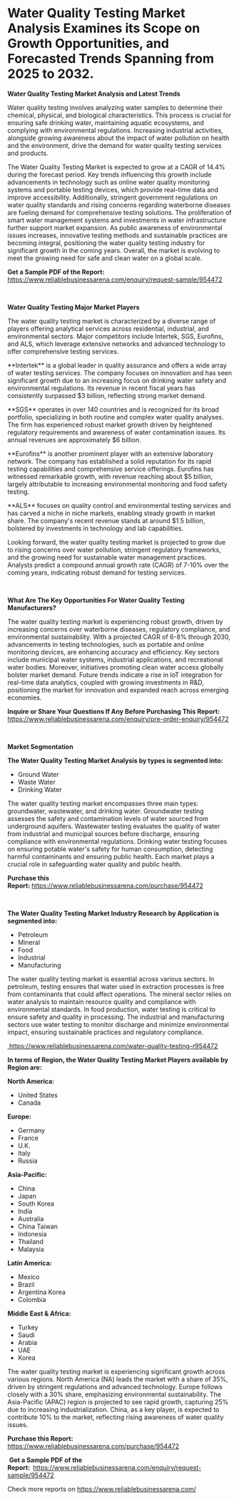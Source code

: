 <p><h1>Water Quality Testing Market Analysis Examines its Scope on Growth Opportunities, and Forecasted Trends Spanning from 2025 to 2032.</h1></p><p><strong>Water Quality Testing Market Analysis and Latest Trends</strong></p>
<p><p>Water quality testing involves analyzing water samples to determine their chemical, physical, and biological characteristics. This process is crucial for ensuring safe drinking water, maintaining aquatic ecosystems, and complying with environmental regulations. Increasing industrial activities, alongside growing awareness about the impact of water pollution on health and the environment, drive the demand for water quality testing services and products.</p><p>The Water Quality Testing Market is expected to grow at a CAGR of 14.4% during the forecast period. Key trends influencing this growth include advancements in technology such as online water quality monitoring systems and portable testing devices, which provide real-time data and improve accessibility. Additionally, stringent government regulations on water quality standards and rising concerns regarding waterborne diseases are fueling demand for comprehensive testing solutions. The proliferation of smart water management systems and investments in water infrastructure further support market expansion. As public awareness of environmental issues increases, innovative testing methods and sustainable practices are becoming integral, positioning the water quality testing industry for significant growth in the coming years. Overall, the market is evolving to meet the growing need for safe and clean water on a global scale.</p></p>
<p><strong>Get a Sample PDF of the Report:&nbsp;</strong> <a href="https://www.reliablebusinessarena.com/enquiry/request-sample/954472?utm_campaign=3251&utm_medium=2&utm_source=Github&utm_content=ia&utm_term=07032025&utm_id=water-quality-testing">https://www.reliablebusinessarena.com/enquiry/request-sample/954472</a></p>
<p>&nbsp;</p>
<p><strong>Water Quality Testing Major Market Players</strong></p>
<p><p>The water quality testing market is characterized by a diverse range of players offering analytical services across residential, industrial, and environmental sectors. Major competitors include Intertek, SGS, Eurofins, and ALS, which leverage extensive networks and advanced technology to offer comprehensive testing services.</p><p>**Intertek** is a global leader in quality assurance and offers a wide array of water testing services. The company focuses on innovation and has seen significant growth due to an increasing focus on drinking water safety and environmental regulations. Its revenue in recent fiscal years has consistently surpassed $3 billion, reflecting strong market demand.</p><p>**SGS** operates in over 140 countries and is recognized for its broad portfolio, specializing in both routine and complex water quality analyses. The firm has experienced robust market growth driven by heightened regulatory requirements and awareness of water contamination issues. Its annual revenues are approximately $6 billion.</p><p>**Eurofins** is another prominent player with an extensive laboratory network. The company has established a solid reputation for its rapid testing capabilities and comprehensive service offerings. Eurofins has witnessed remarkable growth, with revenue reaching about $5 billion, largely attributable to increasing environmental monitoring and food safety testing.</p><p>**ALS** focuses on quality control and environmental testing services and has carved a niche in niche markets, enabling steady growth in market share. The company's recent revenue stands at around $1.5 billion, bolstered by investments in technology and lab capabilities.</p><p>Looking forward, the water quality testing market is projected to grow due to rising concerns over water pollution, stringent regulatory frameworks, and the growing need for sustainable water management practices. Analysts predict a compound annual growth rate (CAGR) of 7-10% over the coming years, indicating robust demand for testing services.</p></p>
<p>&nbsp;</p>
<p><strong>What Are The Key Opportunities For Water Quality Testing Manufacturers?</strong></p>
<p><p>The water quality testing market is experiencing robust growth, driven by increasing concerns over waterborne diseases, regulatory compliance, and environmental sustainability. With a projected CAGR of 6-8% through 2030, advancements in testing technologies, such as portable and online monitoring devices, are enhancing accuracy and efficiency. Key sectors include municipal water systems, industrial applications, and recreational water bodies. Moreover, initiatives promoting clean water access globally bolster market demand. Future trends indicate a rise in IoT integration for real-time data analytics, coupled with growing investments in R&D, positioning the market for innovation and expanded reach across emerging economies.</p></p>
<p><strong>Inquire or Share Your Questions If Any Before Purchasing This Report:</strong> <a href="https://www.reliablebusinessarena.com/enquiry/pre-order-enquiry/954472?utm_campaign=3251&utm_medium=2&utm_source=Github&utm_content=ia&utm_term=07032025&utm_id=water-quality-testing">https://www.reliablebusinessarena.com/enquiry/pre-order-enquiry/954472</a></p>
<p>&nbsp;</p>
<p><strong>Market Segmentation</strong></p>
<p><strong>The Water Quality Testing Market Analysis by types is segmented into:</strong></p>
<p><ul><li>Ground Water</li><li>Waste Water</li><li>Drinking Water</li></ul></p>
<p><p>The water quality testing market encompasses three main types: groundwater, wastewater, and drinking water. Groundwater testing assesses the safety and contamination levels of water sourced from underground aquifers. Wastewater testing evaluates the quality of water from industrial and municipal sources before discharge, ensuring compliance with environmental regulations. Drinking water testing focuses on ensuring potable water's safety for human consumption, detecting harmful contaminants and ensuring public health. Each market plays a crucial role in safeguarding water quality and public health.</p></p>
<p><strong>Purchase this Report:&nbsp;</strong><a href="https://www.reliablebusinessarena.com/purchase/954472?utm_campaign=3251&utm_medium=2&utm_source=Github&utm_content=ia&utm_term=07032025&utm_id=water-quality-testing">https://www.reliablebusinessarena.com/purchase/954472</a></p>
<p>&nbsp;</p>
<p><strong>The Water Quality Testing Market Industry Research by Application is segmented into:</strong></p>
<p><ul><li>Petroleum</li><li>Mineral</li><li>Food</li><li>Industrial</li><li>Manufacturing</li></ul></p>
<p><p>The water quality testing market is essential across various sectors. In petroleum, testing ensures that water used in extraction processes is free from contaminants that could affect operations. The mineral sector relies on water analysis to maintain resource quality and compliance with environmental standards. In food production, water testing is critical to ensure safety and quality in processing. The industrial and manufacturing sectors use water testing to monitor discharge and minimize environmental impact, ensuring sustainable practices and regulatory compliance.</p></p>
<p><a href="https://www.reliablebusinessarena.com/water-quality-testing-r954472?utm_campaign=3251&utm_medium=2&utm_source=Github&utm_content=ia&utm_term=07032025&utm_id=water-quality-testing">&nbsp;https://www.reliablebusinessarena.com/water-quality-testing-r954472</a></p>
<p><strong>In terms of Region, the Water Quality Testing Market Players available by Region are:</strong></p>
<p>
    <p> <strong> North America: </strong>
        <ul>
            <li>United States</li>
            <li>Canada</li>
        </ul>
        </p> 
    <p> <strong> Europe: </strong>
        <ul>
            <li>Germany</li>
            <li>France</li>
            <li>U.K.</li>
            <li>Italy</li>
            <li>Russia</li>
        </ul>
        </p> 
    <p> <strong> Asia-Pacific: </strong>
        <ul>
            <li>China</li>
            <li>Japan</li>
            <li>South Korea</li>
            <li>India</li>
            <li>Australia</li>
            <li>China Taiwan</li>
            <li>Indonesia</li>
            <li>Thailand</li>
            <li>Malaysia</li>
        </ul>
        </p> 
    <p> <strong> Latin America: </strong>
        <ul>
            <li>Mexico</li>
            <li>Brazil</li>
            <li>Argentina Korea</li>
            <li>Colombia</li>
        </ul>
        </p> 
    <p> <strong> Middle East & Africa: </strong>
        <ul>
            <li>Turkey</li>
            <li>Saudi</li>
            <li>Arabia</li>
            <li>UAE</li>
            <li>Korea</li>
        </ul>
    </p>
    </p>
<p><p>The water quality testing market is experiencing significant growth across various regions. North America (NA) leads the market with a share of 35%, driven by stringent regulations and advanced technology. Europe follows closely with a 30% share, emphasizing environmental sustainability. The Asia-Pacific (APAC) region is projected to see rapid growth, capturing 25% due to increasing industrialization. China, as a key player, is expected to contribute 10% to the market, reflecting rising awareness of water quality issues.</p></p>
<p><strong>Purchase this Report: </strong><a href="https://www.reliablebusinessarena.com/purchase/954472?utm_campaign=3251&utm_medium=2&utm_source=Github&utm_content=ia&utm_term=07032025&utm_id=water-quality-testing">https://www.reliablebusinessarena.com/purchase/954472</a></p>
<p>&nbsp;<strong>Get a Sample PDF of the Report:&nbsp;&nbsp;</strong><a href="https://www.reliablebusinessarena.com/enquiry/request-sample/954472?utm_campaign=3251&utm_medium=2&utm_source=Github&utm_content=ia&utm_term=07032025&utm_id=water-quality-testing">https://www.reliablebusinessarena.com/enquiry/request-sample/954472</a></p>
<p><strong></strong></p>
<p>Check more reports on <a href="https://www.reliablebusinessarena.com/?utm_campaign=3251&utm_medium=2&utm_source=Github&utm_content=ia&utm_term=07032025&utm_id=water-quality-testing">https://www.reliablebusinessarena.com/</a></p>